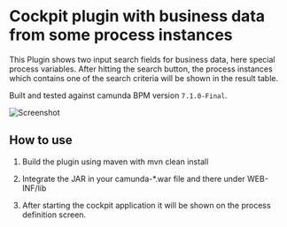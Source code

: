 Cockpit plugin with business data from some process instances
=============================================================

This Plugin shows two input search fields for business data, here special process variables.
After hitting the search button, the process instances which contains one of the search
criteria will be shown in the result table.

Built and tested against camunda BPM version `7.1.0-Final`.

![Screenshot][1]

How to use
----------------------

1. Build the plugin using maven with mvn clean install

2. Integrate the JAR in your camunda-*.war file and there under WEB-INF/lib

3. After starting the cockpit application it will be shown on the process definition screen.

[1]: https://raw.githubusercontent.com/camunda/camunda-consulting/master/ige-example/ige-business-cockpit-plugin/screenshot.png "Screenshot"
